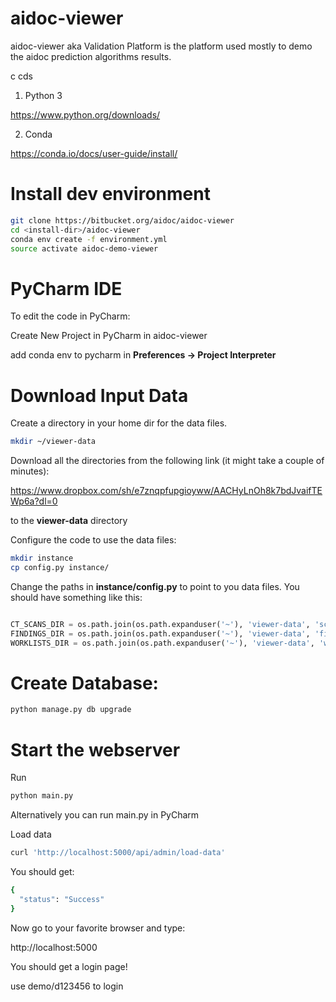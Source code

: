 # aidoc-viewer

aidoc-viewer aka Validation Platform is the platform used mostly to demo the aidoc
prediction algorithms results.


c cds

1. Python 3

https://www.python.org/downloads/

2. Conda

https://conda.io/docs/user-guide/install/


Install dev environment
============================

```bash
git clone https://bitbucket.org/aidoc/aidoc-viewer
cd <install-dir>/aidoc-viewer
conda env create -f environment.yml
source activate aidoc-demo-viewer
```


PyCharm IDE
=============================

To edit the code in PyCharm:

Create New Project in PyCharm in aidoc-viewer 

add conda env to pycharm in __Preferences -> Project Interpreter__


Download Input Data
=============================

Create a directory in your home dir for the data files.

```bash
mkdir ~/viewer-data
```

Download all the directories from the following link (it might take a couple of minutes):


https://www.dropbox.com/sh/e7znqpfupgioyww/AACHyLnOh8k7bdJvaifTEWp6a?dl=0

to the __viewer-data__ directory 


Configure the code to use the data files:

```bash
mkdir instance
cp config.py instance/
```

Change the paths in __instance/config.py__ to point to you data files. You should have something like this:

```python

CT_SCANS_DIR = os.path.join(os.path.expanduser('~'), 'viewer-data', 'scans')
FINDINGS_DIR = os.path.join(os.path.expanduser('~'), 'viewer-data', 'findings')
WORKLISTS_DIR = os.path.join(os.path.expanduser('~'), 'viewer-data', 'worklists')

```

Create Database:
==================================
```bash
python manage.py db upgrade
```


Start the webserver
======================================
Run 
```bash
python main.py 
```

Alternatively you can run main.py in PyCharm

Load data

```bash
curl 'http://localhost:5000/api/admin/load-data'
```

You should get:
```bash
{
  "status": "Success"
}
```


Now go to your favorite browser and type:

http://localhost:5000

You should get a login page!

use demo/d123456 to login




